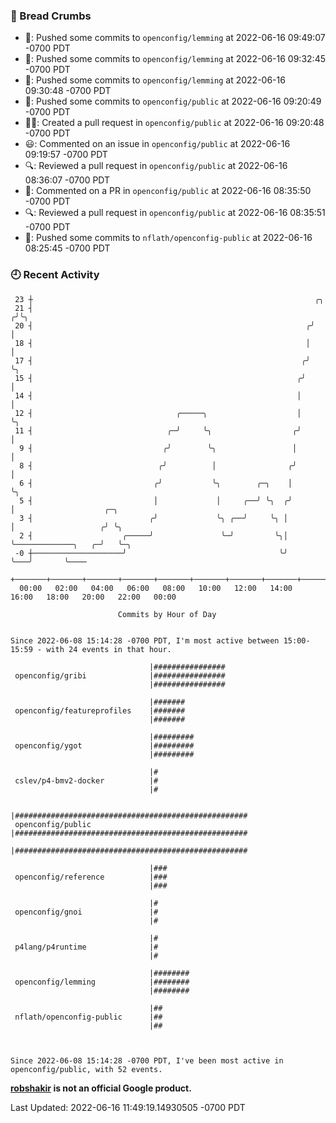### 🍞 Bread Crumbs

 * 🚢: Pushed some commits to `openconfig/lemming` at 2022-06-16 09:49:07 -0700 PDT
 * 🚢: Pushed some commits to `openconfig/lemming` at 2022-06-16 09:32:45 -0700 PDT
 * 🚢: Pushed some commits to `openconfig/lemming` at 2022-06-16 09:30:48 -0700 PDT
 * 🚢: Pushed some commits to `openconfig/public` at 2022-06-16 09:20:49 -0700 PDT
 * ✍🏼: Created a pull request in `openconfig/public` at 2022-06-16 09:20:48 -0700 PDT
 * 😃: Commented on an issue in `openconfig/public` at 2022-06-16 09:19:57 -0700 PDT
 * 🔍: Reviewed a pull request in  `openconfig/public` at 2022-06-16 08:36:07 -0700 PDT
 * 💬: Commented on a PR in  `openconfig/public` at 2022-06-16 08:35:50 -0700 PDT
 * 🔍: Reviewed a pull request in  `openconfig/public` at 2022-06-16 08:35:51 -0700 PDT
 * 🚢: Pushed some commits to `nflath/openconfig-public` at 2022-06-16 08:25:45 -0700 PDT

### 🕘 Recent Activity
```
 23 ┼                                                               ╭╮
 21 ┤                                                              ╭╯╰╮
 20 ┤                                                             ╭╯  │
 18 ┤                                                             │   │
 17 ┤                                                            ╭╯   ╰╮
 15 ┤                                                           ╭╯     │
 14 ┤                                                           │      │
 12 ┤                                ╭─────╮                    │      ╰╮
 11 ┤                              ╭─╯     ╰╮                  ╭╯       │
  9 ┤                             ╭╯        ╰╮                 │        │
  8 ┤                            ╭╯          │                ╭╯        │
  6 ┤                           ╭╯           ╰╮        ╭─╮    │         ╰╮
  5 ┤                           │             │     ╭──╯ ╰╮  ╭╯          │                    ╭─╮
  3 ┤                          ╭╯             ╰╮ ╭──╯     ╰╮ │           │                   ╭╯ ╰╮
  2 ┤                    ╭─────╯               ╰─╯         ╰╮│           ╰─────────────╮   ╭─╯   ╰─╮
 -0 ┼────────────────────╯                                  ╰╯                         ╰───╯       ╰────
    +───────+───────+───────+───────+───────+───────+───────+───────+───────+───────+───────+───────+────
  00:00   02:00   04:00   06:00   08:00   10:00   12:00   14:00   16:00   18:00   20:00   22:00   00:00   

						Commits by Hour of Day


Since 2022-06-08 15:14:28 -0700 PDT, I'm most active between 15:00-15:59 - with 24 events in that hour.

```



```
                               |################
 openconfig/gribi              |################
                               |################

                               |#######
 openconfig/featureprofiles    |#######
                               |#######

                               |#########
 openconfig/ygot               |#########
                               |#########

                               |#
 cslev/p4-bmv2-docker          |#
                               |#

                               |####################################################
 openconfig/public             |####################################################
                               |####################################################

                               |###
 openconfig/reference          |###
                               |###

                               |#
 openconfig/gnoi               |#
                               |#

                               |#
 p4lang/p4runtime              |#
                               |#

                               |########
 openconfig/lemming            |########
                               |########

                               |##
 nflath/openconfig-public      |##
                               |##



Since 2022-06-08 15:14:28 -0700 PDT, I've been most active in openconfig/public, with 52 events.

```
**[robshakir](mailto:robjs@google.com) is not an official Google product.**  


Last Updated: 2022-06-16 11:49:19.14930505 -0700 PDT
